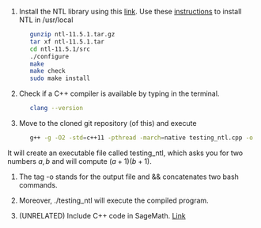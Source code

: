 1. Install the NTL library using this [link](https://libntl.org/download.html). Use these [instructions](https://libntl.org/doc/tour-unix.html) to install NTL in /usr/local
   ```bash
      gunzip ntl-11.5.1.tar.gz
      tar xf ntl-11.5.1.tar
      cd ntl-11.5.1/src
      ./configure 
      make
      make check
      sudo make install
   ```
2. Check if a C++ compiler is available by typing in the terminal.
   ```bash
      clang --version
   ```
3. Move to the cloned git repository (of this) and execute
   ```bash
      g++ -g -O2 -std=c++11 -pthread -march=native testing_ntl.cpp -o testing_ntl -lntl -lgmp -lm && ./testing_ntl
   ```
It will create an executable file called testing_ntl, which asks you for two numbers $a,b$ and will compute $(a+1)(b+1)$.
   1. The tag -o stands for the output file and && concatenates two bash commands.
   2. Moreover, ./testing_ntl will execute the compiled program.

4. (UNRELATED) Include C++ code in SageMath. [Link](https://doc.sagemath.org/html/en/thematic_tutorials/cython_interface.html#calling-code-from-a-compiled-library)